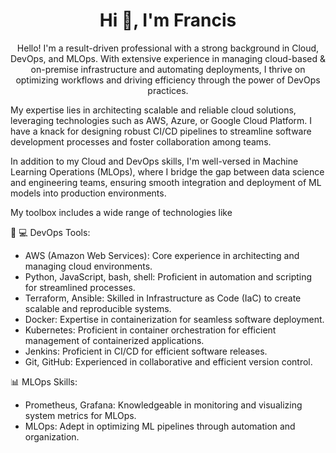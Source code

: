 <h1 align="center">Hi 👋, I'm Francis</h1>
<p align="center">Hello! I'm a result-driven professional with a strong background in Cloud, DevOps, and MLOps. With extensive experience in managing cloud-based &  on-premise infrastructure and automating deployments, I thrive on optimizing workflows and driving efficiency through the power of DevOps practices.

My expertise lies in architecting scalable and reliable cloud solutions, leveraging technologies such as AWS, Azure, or Google Cloud Platform. I have a knack for designing robust CI/CD pipelines to streamline software development processes and foster collaboration among teams.

In addition to my Cloud and DevOps skills, I'm well-versed in Machine Learning Operations (MLOps), where I bridge the gap between data science and engineering teams, ensuring smooth integration and deployment of ML models into production environments.

My toolbox includes a wide range of technologies like

🚀 💻 DevOps Tools:
- AWS (Amazon Web Services): Core experience in architecting and managing cloud environments.
- Python, JavaScript, bash, shell: Proficient in automation and scripting for streamlined processes.
- Terraform, Ansible: Skilled in Infrastructure as Code (IaC) to create scalable and reproducible systems.
- Docker: Expertise in containerization for seamless software deployment.
- Kubernetes: Proficient in container orchestration for efficient management of containerized applications.
- Jenkins: Proficient in CI/CD for efficient software releases.
- Git, GitHub: Experienced in collaborative and efficient version control.

📊 MLOps Skills:
- Prometheus, Grafana: Knowledgeable in monitoring and visualizing system metrics for MLOps.
- MLOps: Adept in optimizing ML pipelines through automation and organization.</p>
